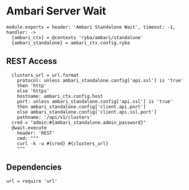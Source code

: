 
# Ambari Server Wait

    module.exports = header: 'Ambari Standalone Wait', timeout: -1, handler: ->
      [ambari_ctx] = @contexts 'ryba/ambari/standalone'
      {ambari_standalone} = ambari_ctx.config.ryba

## REST Access

      clusters_url = url.format
        protocol: unless ambari_standalone.config['api.ssl'] is 'true'
        then 'http'
        else 'https'
        hostname: ambari_ctx.config.host
        port: unless ambari_standalone.config['api.ssl'] is 'true'
        then ambari_standalone.config['client.api.port']
        else ambari_standalone.config['client.api.ssl.port']
        pathname: '/api/v1/clusters'
      cred = "admin:#{ambari_standalone.admin_password}"
      @wait.execute
        header: 'REST'
        cmd: """
        curl -k -u #{cred} #{clusters_url}
        """

## Dependencies

    url = require 'url'
